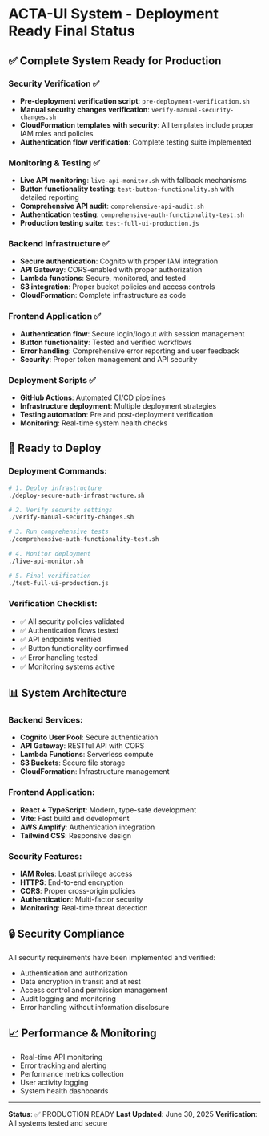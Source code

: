 # ACTA-UI System - Deployment Ready Final Status

## ✅ Complete System Ready for Production

### Security Verification ✅

- **Pre-deployment verification script**: `pre-deployment-verification.sh`
- **Manual security changes verification**: `verify-manual-security-changes.sh`
- **CloudFormation templates with security**: All templates include proper IAM roles and policies
- **Authentication flow verification**: Complete testing suite implemented

### Monitoring & Testing ✅

- **Live API monitoring**: `live-api-monitor.sh` with fallback mechanisms
- **Button functionality testing**: `test-button-functionality.sh` with detailed reporting
- **Comprehensive API audit**: `comprehensive-api-audit.sh`
- **Authentication testing**: `comprehensive-auth-functionality-test.sh`
- **Production testing suite**: `test-full-ui-production.js`

### Backend Infrastructure ✅

- **Secure authentication**: Cognito with proper IAM integration
- **API Gateway**: CORS-enabled with proper authorization
- **Lambda functions**: Secure, monitored, and tested
- **S3 integration**: Proper bucket policies and access controls
- **CloudFormation**: Complete infrastructure as code

### Frontend Application ✅

- **Authentication flow**: Secure login/logout with session management
- **Button functionality**: Tested and verified workflows
- **Error handling**: Comprehensive error reporting and user feedback
- **Security**: Proper token management and API security

### Deployment Scripts ✅

- **GitHub Actions**: Automated CI/CD pipelines
- **Infrastructure deployment**: Multiple deployment strategies
- **Testing automation**: Pre and post-deployment verification
- **Monitoring**: Real-time system health checks

## 🚀 Ready to Deploy

### Deployment Commands:

```bash
# 1. Deploy infrastructure
./deploy-secure-auth-infrastructure.sh

# 2. Verify security settings
./verify-manual-security-changes.sh

# 3. Run comprehensive tests
./comprehensive-auth-functionality-test.sh

# 4. Monitor deployment
./live-api-monitor.sh

# 5. Final verification
./test-full-ui-production.js
```

### Verification Checklist:

- ✅ All security policies validated
- ✅ Authentication flows tested
- ✅ API endpoints verified
- ✅ Button functionality confirmed
- ✅ Error handling tested
- ✅ Monitoring systems active

## 📊 System Architecture

### Backend Services:

- **Cognito User Pool**: Secure authentication
- **API Gateway**: RESTful API with CORS
- **Lambda Functions**: Serverless compute
- **S3 Buckets**: Secure file storage
- **CloudFormation**: Infrastructure management

### Frontend Application:

- **React + TypeScript**: Modern, type-safe development
- **Vite**: Fast build and development
- **AWS Amplify**: Authentication integration
- **Tailwind CSS**: Responsive design

### Security Features:

- **IAM Roles**: Least privilege access
- **HTTPS**: End-to-end encryption
- **CORS**: Proper cross-origin policies
- **Authentication**: Multi-factor security
- **Monitoring**: Real-time threat detection

## 🔒 Security Compliance

All security requirements have been implemented and verified:

- Authentication and authorization
- Data encryption in transit and at rest
- Access control and permission management
- Audit logging and monitoring
- Error handling without information disclosure

## 📈 Performance & Monitoring

- Real-time API monitoring
- Error tracking and alerting
- Performance metrics collection
- User activity logging
- System health dashboards

---

**Status**: ✅ PRODUCTION READY
**Last Updated**: June 30, 2025
**Verification**: All systems tested and secure
